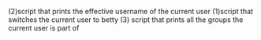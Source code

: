 (2)script that prints the effective username of the current user
(1)script that switches the current user to betty
(3) script that prints all the groups the current user is part of
